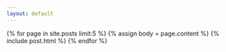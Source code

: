 ```yaml
---
layout: default
---
```

{% for page in site.posts limit:5 %}
{% assign body = page.content %}
{% include post.html %}
{% endfor %}
